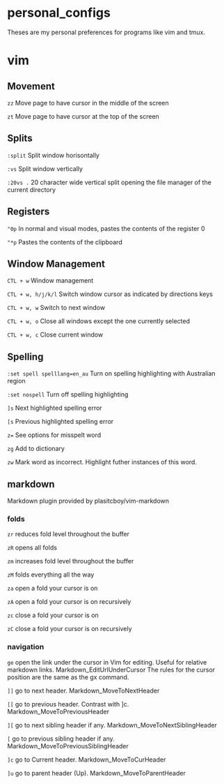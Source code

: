 # personal_configs
Theses are my personal preferences for programs like vim and tmux.

# vim

## Movement
`zz`
Move page to have cursor in the middle of the screen

`zt`
Move page to have cursor at the top of the screen

## Splits
`:split`
Split window horisontally

`:vs`
Split window vertically

`:20vs .`
20 character wide vertical split opening the file manager of the current directory

## Registers

`"0p`
In normal and visual modes, pastes the contents of the register 0

`"*p`
Pastes the contents of the clipboard


## Window Management
`CTL + w`
Window management

`CTL + w, h/j/k/l`
Switch window cursor as indicated by directions keys

`CTL + w, w`
Switch to next window

`CTL + w, o`
Close all windows except the one currently selected

`CTL + w, c`
Close current window

## Spelling

`:set spell spelllang=en_au`
Turn on spelling highlighting with Australian region

`:set nospell`
Turn off spelling highlighting

`]s`
Next highlighted spelling error

`[s`
Previous highlighted spelling error

`z=`
See options for misspelt word

`zg`
Add to dictionary

`zw`
Mark word as incorrect. Highlight futher instances of this word.

## markdown 

Markdown plugin provided by plasitcboy/vim-markdown

### folds

`zr`
reduces fold level throughout the buffer

`zR`
opens all folds

`zm`
increases fold level throughout the buffer

`zM`
folds everything all the way

`za`
open a fold your cursor is on

`zA`
open a fold your cursor is on recursively

`zc`
close a fold your cursor is on

`zC`
close a fold your cursor is on recursively


### navigation

`ge`
open the link under the cursor in Vim for editing. Useful for relative markdown links. <Plug>Markdown_EditUrlUnderCursor The rules for the cursor position are the same as the gx command.

`]]`
go to next header. <Plug>Markdown_MoveToNextHeader

`[[`
go to previous header. Contrast with ]c. <Plug>Markdown_MoveToPreviousHeader

`][`
go to next sibling header if any. <Plug>Markdown_MoveToNextSiblingHeader

`[`
go to previous sibling header if any. <Plug>Markdown_MoveToPreviousSiblingHeader

`]c`
go to Current header. <Plug>Markdown_MoveToCurHeader

`]u`
go to parent header (Up). <Plug>Markdown_MoveToParentHeader


